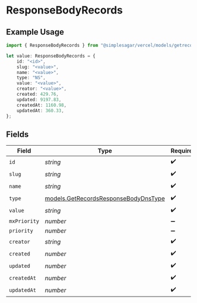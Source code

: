 # ResponseBodyRecords

## Example Usage

```typescript
import { ResponseBodyRecords } from "@simplesagar/vercel/models/getrecordsop.js";

let value: ResponseBodyRecords = {
    id: "<id>",
    slug: "<value>",
    name: "<value>",
    type: "NS",
    value: "<value>",
    creator: "<value>",
    created: 429.76,
    updated: 9197.83,
    createdAt: 1160.98,
    updatedAt: 360.33,
};
```

## Fields

| Field                                                                              | Type                                                                               | Required                                                                           | Description                                                                        |
| ---------------------------------------------------------------------------------- | ---------------------------------------------------------------------------------- | ---------------------------------------------------------------------------------- | ---------------------------------------------------------------------------------- |
| `id`                                                                               | *string*                                                                           | :heavy_check_mark:                                                                 | N/A                                                                                |
| `slug`                                                                             | *string*                                                                           | :heavy_check_mark:                                                                 | N/A                                                                                |
| `name`                                                                             | *string*                                                                           | :heavy_check_mark:                                                                 | N/A                                                                                |
| `type`                                                                             | [models.GetRecordsResponseBodyDnsType](../models/getrecordsresponsebodydnstype.md) | :heavy_check_mark:                                                                 | N/A                                                                                |
| `value`                                                                            | *string*                                                                           | :heavy_check_mark:                                                                 | N/A                                                                                |
| `mxPriority`                                                                       | *number*                                                                           | :heavy_minus_sign:                                                                 | N/A                                                                                |
| `priority`                                                                         | *number*                                                                           | :heavy_minus_sign:                                                                 | N/A                                                                                |
| `creator`                                                                          | *string*                                                                           | :heavy_check_mark:                                                                 | N/A                                                                                |
| `created`                                                                          | *number*                                                                           | :heavy_check_mark:                                                                 | N/A                                                                                |
| `updated`                                                                          | *number*                                                                           | :heavy_check_mark:                                                                 | N/A                                                                                |
| `createdAt`                                                                        | *number*                                                                           | :heavy_check_mark:                                                                 | N/A                                                                                |
| `updatedAt`                                                                        | *number*                                                                           | :heavy_check_mark:                                                                 | N/A                                                                                |